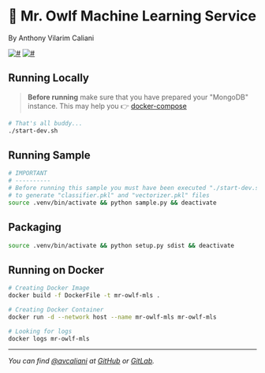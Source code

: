 # 🤖 Mr. Owlf Machine Learning Service
By Anthony Vilarim Caliani

[![#](https://img.shields.io/badge/licence-MIT-lightseagreen.svg)](#) [![#](https://img.shields.io/badge/python-3.7.x-yellow.svg)](#)

## Running Locally

> **Before running** make sure that you have prepared your "MongoDB" instance. This may help you 👉 [docker-compose](../mongodb/docker-compose.yml)

```bash
# That's all buddy...
./start-dev.sh
```

## Running Sample

```bash
# IMPORTANT 
# ----------
# Before running this sample you must have been executed "./start-dev.sh" at least once
# to generate "classifier.pkl" and "vectorizer.pkl" files
source .venv/bin/activate && python sample.py && deactivate
```

## Packaging

```bash
source .venv/bin/activate && python setup.py sdist && deactivate
```

## Running on Docker
```bash
# Creating Docker Image
docker build -f DockerFile -t mr-owlf-mls .

# Creating Docker Container
docker run -d --network host --name mr-owlf-mls mr-owlf-mls

# Looking for logs
docker logs mr-owlf-mls
```

---

_You can find [@avcaliani](#) at [GitHub](https://github.com/avcaliani) or [GitLab](https://gitlab.com/avcaliani)._